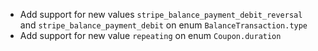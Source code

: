 * Add support for new values `stripe_balance_payment_debit_reversal` and `stripe_balance_payment_debit` on enum `BalanceTransaction.type`
* Add support for new value `repeating` on enum `Coupon.duration`